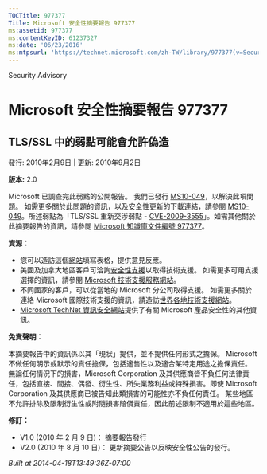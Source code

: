 ```yaml
---
TOCTitle: 977377
Title: Microsoft 安全性摘要報告 977377
ms:assetid: 977377
ms:contentKeyID: 61237327
ms:date: '06/23/2016'
ms:mtpsurl: 'https://technet.microsoft.com/zh-TW/library/977377(v=Security.10)'
---
```


Security Advisory

Microsoft 安全性摘要報告 977377
===============================

TLS/SSL 中的弱點可能會允許偽造
------------------------------

發行: 2010年2月9日 | 更新: 2010年9月2日

**版本:** 2.0

Microsoft 已調查完此弱點的公開報告。 我們已發行 [MS10-049](http://technet.microsoft.com/security/bulletin/ms10-049)，以解決此項問題。 如需更多關於此問題的資訊，以及安全性更新的下載連結，請參閱 [MS10-049](http://technet.microsoft.com/security/bulletin/ms10-049)。所述弱點為「TLS/SSL 重新交涉弱點 - [CVE-2009-3555](http://www.cve.mitre.org/cgi-bin/cvename.cgi?name=cve-2009-3555)」。如需其他關於此摘要報告的資訊，請參閱 [Microsoft 知識庫文件編號 977377](http://support.microsoft.com/kb/977377)。

**資源：**

-   您可以造訪這個[網站](https://support.microsoft.com/common/survey.aspx?scid=sw;en;1257&amp;showpage=1&amp;ws=technet&amp;sd=tech)填寫表格，提供意見反應。
-   美國及加拿大地區客戶可洽詢[安全性支援](http://go.microsoft.com/fwlink/?linkid=21131)以取得技術支援。 如需更多可用支援選擇的資訊，請參閱 [Microsoft 技術支援服務網站](http://support.microsoft.com)。
-   不同國家的客戶，可以從當地的 Microsoft 分公司取得支援。 如需更多關於連絡 Microsoft 國際技術支援的資訊，請造訪[世界各地技術支援網站](http://go.microsoft.com/fwlink/?linkid=21155)。
-   [Microsoft TechNet 資訊安全網站](http://technet.microsoft.com/zh-tw/security/default.aspx)提供了有關 Microsoft 產品安全性的其他資訊。

**免責聲明：**

本摘要報告中的資訊係以其「現狀」提供，並不提供任何形式之擔保。 Microsoft 不做任何明示或默示的責任擔保，包括適售性以及適合某特定用途之擔保責任。 無論任何情況下的損害，Microsoft Corporation 及其供應商皆不負任何法律責任，包括直接、間接、偶發、衍生性、所失業務利益或特殊損害。即使 Microsoft Corporation 及其供應商已被告知此類損害的可能性亦不負任何責任。 某些地區不允許排除及限制衍生性或附隨損害賠償責任，因此前述限制不適用於這些地區。

**修訂：**

-   V1.0 (2010 年 2 月 9 日)： 摘要報告發行
-   V2.0 (2010 年 8 月 10 日)： 更新摘要公告以反映安全性公告的發行。

*Built at 2014-04-18T13:49:36Z-07:00*
